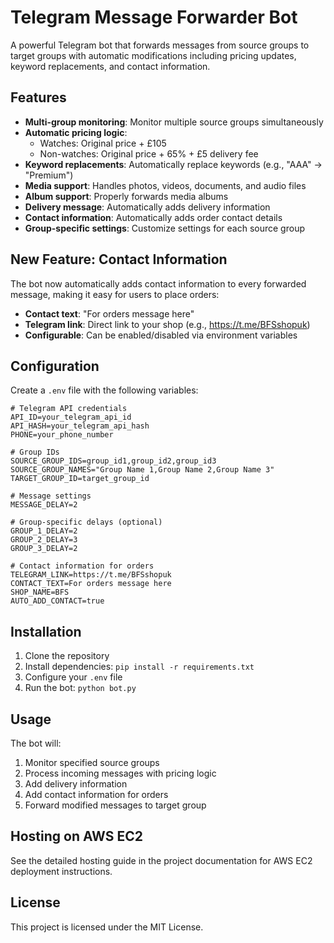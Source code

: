 # Telegram Message Forwarder Bot

A powerful Telegram bot that forwards messages from source groups to target groups with automatic modifications including pricing updates, keyword replacements, and contact information.

## Features

- **Multi-group monitoring**: Monitor multiple source groups simultaneously
- **Automatic pricing logic**: 
  - Watches: Original price + £105
  - Non-watches: Original price + 65% + £5 delivery fee
- **Keyword replacements**: Automatically replace keywords (e.g., "AAA" → "Premium")
- **Media support**: Handles photos, videos, documents, and audio files
- **Album support**: Properly forwards media albums
- **Delivery message**: Automatically adds delivery information
- **Contact information**: Automatically adds order contact details
- **Group-specific settings**: Customize settings for each source group

## New Feature: Contact Information

The bot now automatically adds contact information to every forwarded message, making it easy for users to place orders:

- **Contact text**: "For orders message here"
- **Telegram link**: Direct link to your shop (e.g., https://t.me/BFSshopuk)
- **Configurable**: Can be enabled/disabled via environment variables

## Configuration

Create a `.env` file with the following variables:

```env
# Telegram API credentials
API_ID=your_telegram_api_id
API_HASH=your_telegram_api_hash
PHONE=your_phone_number

# Group IDs
SOURCE_GROUP_IDS=group_id1,group_id2,group_id3
SOURCE_GROUP_NAMES="Group Name 1,Group Name 2,Group Name 3"
TARGET_GROUP_ID=target_group_id

# Message settings
MESSAGE_DELAY=2

# Group-specific delays (optional)
GROUP_1_DELAY=2
GROUP_2_DELAY=3
GROUP_3_DELAY=2

# Contact information for orders
TELEGRAM_LINK=https://t.me/BFSshopuk
CONTACT_TEXT=For orders message here
SHOP_NAME=BFS
AUTO_ADD_CONTACT=true
```

## Installation

1. Clone the repository
2. Install dependencies: `pip install -r requirements.txt`
3. Configure your `.env` file
4. Run the bot: `python bot.py`

## Usage

The bot will:
1. Monitor specified source groups
2. Process incoming messages with pricing logic
3. Add delivery information
4. Add contact information for orders
5. Forward modified messages to target group

## Hosting on AWS EC2

See the detailed hosting guide in the project documentation for AWS EC2 deployment instructions.

## License

This project is licensed under the MIT License.
